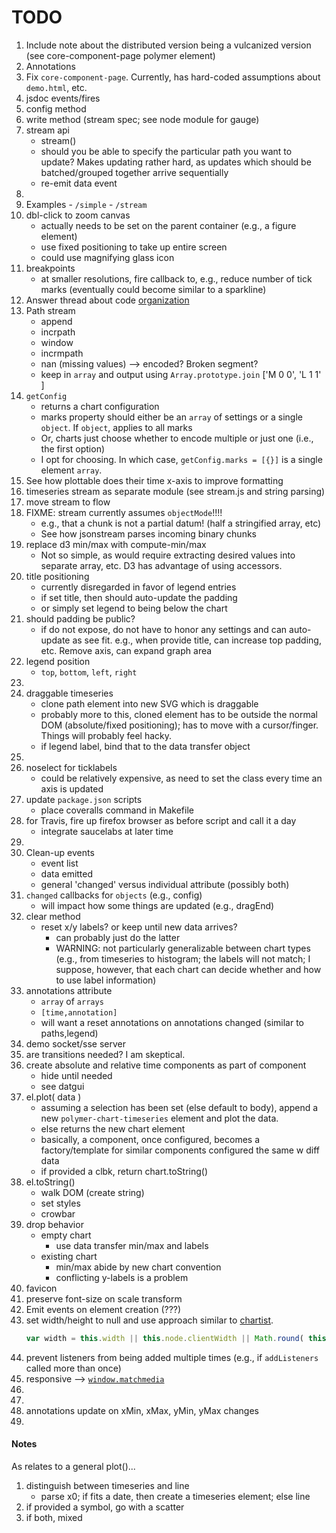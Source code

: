 TODO
====

1. 	Include note about the distributed version being a vulcanized version (see core-component-page polymer element)
2. 	Annotations
3. 	Fix `core-component-page`. Currently, has hard-coded assumptions about `demo.html`, etc.
4. 	jsdoc events/fires
5. 	config method
6. 	write method (stream spec; see node module for gauge)
7. 	stream api
	- 	stream()
	-	should you be able to specify the particular path you want to update? Makes updating rather hard, as updates which should be batched/grouped together arrive sequentially
	- 	re-emit data event
8. 	
9. 	Examples
		- 	`/simple`
		-	`/stream`
10. dbl-click to zoom canvas
	-	actually needs to be set on the parent container (e.g., a figure element)
	-	use fixed positioning to take up entire screen
	-	could use magnifying glass icon
11. breakpoints
	- 	at smaller resolutions, fire callback to, e.g., reduce number of tick marks (eventually could become similar to a sparkline)
12. Answer thread about code [organization](x-webdoc://ED43E348-979D-4AA7-89A7-9ED0353AFA37/#group_thread_5)
13. Path stream
	-	append
	-	incrpath
	- 	window
	-	incrmpath
	- 	nan (missing values) --> encoded? Broken segment?
	- 	keep in `array` and output using `Array.prototype.join` ['M 0 0', 'L 1 1' ]
14. `getConfig`
	-	returns a chart configuration
	- 	marks property should either be an `array` of settings or a single `object`. If `object`, applies to all marks
	- 	Or, charts just choose whether to encode multiple or just one (i.e., the first option)
	- 	I opt for choosing. In which case, `getConfig.marks = [{}]` is a single element `array`.
15. See how plottable does their time x-axis to improve formatting 
16. timeseries stream as separate module (see stream.js and string parsing)
17. move stream to flow
18. FIXME: stream currently assumes `objectMode`!!!!
	-	e.g., that a chunk is not a partial datum! (half a stringified array, etc)
	-	See how jsonstream parses incoming binary chunks
19. replace d3 min/max with compute-min/max
	- 	Not so simple, as would require extracting desired values into separate array, etc. D3 has advantage of using accessors.
20. title positioning
	- 	currently disregarded in favor of legend entries
	- 	if set title, then should auto-update the padding
	- 	or simply set legend to being below the chart
21. should padding be public?
	- 	if do not expose, do not have to honor any settings and can auto-update as see fit. e.g., when provide title, can increase top padding, etc. Remove axis, can expand graph area
22. legend position
	-	`top`, `bottom`, `left`, `right`
23. 
24. draggable timeseries
	-	clone path element into new SVG which is draggable
	- 	probably more to this, cloned element has to be outside the normal DOM (absolute/fixed positioning); has to move with a cursor/finger. Things will probably feel hacky.
	-	if legend label, bind that to the data transfer object
25. 
26. noselect for ticklabels
	-	could be relatively expensive, as need to set the class every time an axis is updated
27. update `package.json` scripts
	- 	place coveralls command in Makefile
28. for Travis, fire up firefox browser as before script and call it a day
	- 	integrate saucelabs at later time
29. 
30. Clean-up events
	- 	event list
	-	data emitted
	-	general 'changed' versus individual attribute (possibly both)
31. `changed` callbacks for `objects` (e.g., config)
	-	will impact how some things are updated (e.g., dragEnd)
32. clear method
	-	reset x/y labels? or keep until new data arrives?
		*	can probably just do the latter
		*	WARNING: not particularly generalizable between chart types (e.g., from timeseries to histogram; the labels will not match; I suppose, however, that each chart can decide whether and how to use label information)
33. annotations attribute
	-	`array` of `arrays`
	-	`[time,annotation]`
	-	will want a reset annotations on annotations changed (similar to paths,legend)
34. demo socket/sse server
35. are transitions needed? I am skeptical.
36. create absolute and relative time components as part of component
	-	hide until needed
	- 	see datgui
37. el.plot( data )
	-	assuming a selection has been set (else default to body), append a new `polymer-chart-timeseries` element and plot the data.
	-	else returns the new chart element
	- 	basically, a component, once configured, becomes a factory/template for similar components configured the same w diff data
	-	if provided a clbk, return chart.toString()
38. el.toString()
	-	walk DOM (create string)
	-	set styles
	-	crowbar
39. drop behavior
	- 	empty chart
		-	use data transfer min/max and labels
	-	existing chart
		-	min/max abide by new chart convention
		-	conflicting y-labels is a problem
40. favicon
41. preserve font-size on scale transform
42. Emit events on element creation (???)
43. set width/height to null and use approach similar to [chartist](https://github.com/gionkunz/chartist-js/blob/develop/src/scripts/svg.js).
	``` javascript
	var width = this.width || this.node.clientWidth || Math.round( this.node.getBBox().width ) || this.parentNode.clientWidth
	```
44. prevent listeners from being added multiple times (e.g., if `addListeners` called more than once)
45. responsive --> [`window.matchmedia`](https://developer.mozilla.org/en-US/docs/Web/API/Window.matchMedia)
46. 
47. 
48. annotations update on xMin, xMax, yMin, yMax changes
49. 


#### Notes

As relates to a general plot()...

1. 	distinguish between timeseries and line
	-	parse x0; if fits a date, then create a timeseries element; else line
2. 	if provided a symbol, go with a scatter
3. 	if both, mixed
